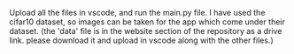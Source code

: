 Upload all the files in vscode, and run the main.py file. I have used the cifar10 dataset, so images can be taken for the app which come under their dataset. (the 'data' file is in the website section of the repository as a drive link. please download it and upload in vscode along with the other files.)
